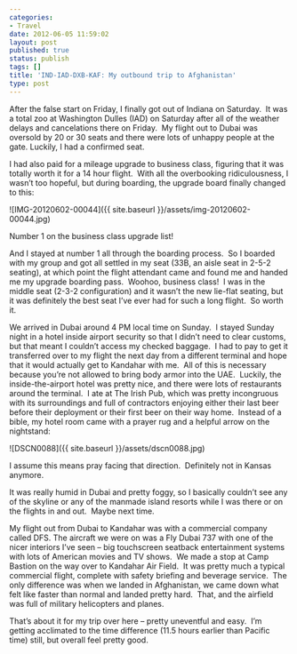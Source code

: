 ```yaml
---
categories:
- Travel
date: 2012-06-05 11:59:02
layout: post
published: true
status: publish
tags: []
title: 'IND-IAD-DXB-KAF: My outbound trip to Afghanistan'
type: post
---
```


After the false start on Friday, I finally got out of Indiana on Saturday.  It
was a total zoo at Washington Dulles (IAD) on Saturday after all of the
weather delays and cancelations there on Friday.  My flight out to Dubai was
oversold by 20 or 30 seats and there were lots of unhappy people at the gate.
Luckily, I had a confirmed seat.

I had also paid for a mileage upgrade to business class, figuring that it was
totally worth it for a 14 hour flight.  With all the overbooking
ridiculousness, I wasn’t too hopeful, but during boarding, the upgrade board
finally changed to this:

![IMG-20120602-00044]({{ site.baseurl }}/assets/img-20120602-00044.jpg)

Number 1 on the business class upgrade list!

And I stayed at number 1 all through the boarding process.  So I boarded with
my group and got all settled in my seat (33B, an aisle seat in 2-5-2 seating),
at which point the flight attendant came and found me and handed me my upgrade
boarding pass.  Woohoo, business class!  I was in the middle seat (2-3-2
configuration) and it wasn’t the new lie-flat seating, but it was definitely
the best seat I’ve ever had for such a long flight.  So worth it.

We arrived in Dubai around 4 PM local time on Sunday.  I stayed Sunday night
in a hotel inside airport security so that I didn’t need to clear customs, but
that meant I couldn’t access my checked baggage.  I had to pay to get it
transferred over to my flight the next day from a different terminal and hope
that it would actually get to Kandahar with me.  All of this is necessary
because you’re not allowed to bring body armor into the UAE.  Luckily, the
inside-the-airport hotel was pretty nice, and there were lots of restaurants
around the terminal.  I ate at The Irish Pub, which was pretty incongruous
with its surroundings and full of contractors enjoying either their last beer
before their deployment or their first beer on their way home.  Instead of a
bible, my hotel room came with a prayer rug and a helpful arrow on the
nightstand:

![DSCN0088]({{ site.baseurl }}/assets/dscn0088.jpg)

I assume this means pray facing that direction.  Definitely not in Kansas
anymore.

It was really humid in Dubai and pretty foggy, so I basically couldn’t see any
of the skyline or any of the manmade island resorts while I was there or on
the flights in and out.  Maybe next time.

My flight out from Dubai to Kandahar was with a commercial company called DFS.
The aircraft we were on was a Fly Dubai 737 with one of the nicer interiors
I’ve seen – big touchscreen seatback entertainment systems with lots of
American movies and TV shows.  We made a stop at Camp Bastion on the way over
to Kandahar Air Field.  It was pretty much a typical commercial flight,
complete with safety briefing and beverage service.  The only difference was
when we landed in Afghanistan, we came down what felt like faster than normal
and landed pretty hard.  That, and the airfield was full of military
helicopters and planes.

That’s about it for my trip over here – pretty uneventful and easy.  I’m
getting acclimated to the time difference (11.5 hours earlier than Pacific
time) still, but overall feel pretty good.